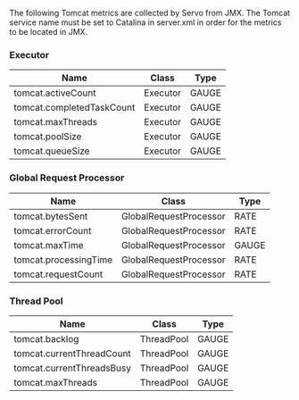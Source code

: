 The following Tomcat metrics are collected by Servo from JMX.  The Tomcat service name must be set to Catalina in server.xml in order for the metrics to be located in JMX.

### Executor

| Name | Class | Type |
|------|-------|------|
| tomcat.activeCount | Executor | GAUGE |
| tomcat.completedTaskCount | Executor | GAUGE |
| tomcat.maxThreads | Executor | GAUGE |
| tomcat.poolSize | Executor | GAUGE |
| tomcat.queueSize | Executor | GAUGE |

### Global Request Processor

| Name | Class | Type |
|------|-------|------|
| tomcat.bytesSent | GlobalRequestProcessor | RATE |
| tomcat.errorCount | GlobalRequestProcessor | RATE |
| tomcat.maxTime | GlobalRequestProcessor | GAUGE |
| tomcat.processingTime | GlobalRequestProcessor | RATE |
| tomcat.requestCount | GlobalRequestProcessor | RATE |

### Thread Pool

| Name | Class | Type |
|------|-------|------|
| tomcat.backlog | ThreadPool | GAUGE |
| tomcat.currentThreadCount | ThreadPool | GAUGE |
| tomcat.currentThreadsBusy | ThreadPool | GAUGE |
| tomcat.maxThreads | ThreadPool | GAUGE |
